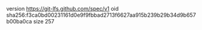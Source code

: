 version https://git-lfs.github.com/spec/v1
oid sha256:f3ca0bd00231161d0e9f9fbbad2713f6627aa915b239b29b34d9b657b00ba0ca
size 257
